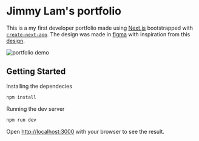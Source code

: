 # Jimmy Lam's portfolio
This is a my first developer portfolio made using [Next.js](https://nextjs.org/) bootstrapped with [`create-next-app`](https://github.com/vercel/next.js/tree/canary/packages/create-next-app). The design was made in [figma](https://www.figma.com/file/42h7nlOXdb1j5dAnuB0d1L/Portfolio-site-design?node-id=0%3A1) with inspiration from this [design](https://www.behance.net/gallery/63164537/Tura-UI-Design).

![portfolio demo](demo/portfolio.gif)

## Getting Started

Installing the dependecies

```bash
npm install
```

Running the dev server
```bash
npm run dev
```

Open [http://localhost:3000](http://localhost:3000) with your browser to see the result.





